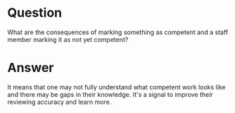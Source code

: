 # Question

What are the consequences of marking something as competent and a staff member marking it as not yet competent?

# Answer

It means that one may not fully understand what competent work looks like and there may be gaps in their knowledge. It's a signal to improve their reviewing accuracy and learn more.
